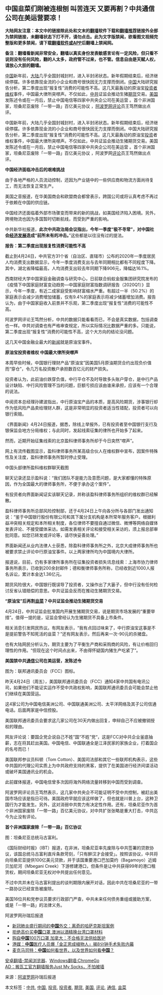  <h2>中国韭菜们刚被连根刨 叫苦连天 又要再割？中共通信公司在美运营要凉！</h2> <p class="notice"><b>大陆网友注意：本文中的链接除此处和文末的<a href="https://github.com/bannedbook/fanqiang" >翻墙</a>软件下载和<a href="https://github.com/killgcd/justmysocks/blob/master/README.md">翻墙推荐</a>链接外全部为禁网链接，未翻墙状态下打不开，请勿点击。此为文字版禁闻，欲看图文视频完整版和更多禁闻，请下载<a href="https://github.com/bannedbook/fanqiang">翻墙软件或APP</a>后翻墙上禁闻网。</p><p>备注：翻墙看新闻非常安全，翻墙以真实身份发表敏感言论有一定风险，但只看不说则没有任何风险，翻的人太多，政府管不过来，也不管。信息自由是天赋人权，请放心大胆的翻墙。</b></p>  <div class="entry"> <p id="summary"> <span class='wp_keywordlink_affiliate'><a href="https://www.bannedbook.org/" title="中国" target="_blank">中国</a></span>新年前，<span class='wp_keywordlink_affiliate'><a href="https://www.bannedbook.org/" title="大陆" target="_blank">大陆</a></span>几乎全国封城封村，进入半封闭状态。新年假期结束后，经济继续停摆。许多依靠现金流的小企业和商号很快因无力支撑而倒闭。<a href="https://www.bannedbook.org/bnews/tag/%E4%B8%AD%E5%9B%BD/" class="st_tag internal_tag" rel="tag" title="标签 中国 下的日志">中国</a>大陆研究报告分析，第二季度出现“报复性”消费的可能性不高。这几天最轰动的原油宝<a href="https://www.bannedbook.org/bnews/tag/%e6%8a%95%e8%b5%84%e8%80%85/" class="st_tag internal_tag" rel="tag" title="标签 投资者 下的日志">投资者</a><span class='wp_keywordlink_affiliate'><a href="https://www.bannedbook.org/bnews/weiquan/" title="维权" target="_blank">维权</a></span>事件，中国最大律所突噤声。不仅如此，<a href="https://www.bannedbook.org/bnews/tag/%e4%b8%ad%e5%85%b1/" class="st_tag internal_tag" rel="tag" title="标签 中共 下的日志">中共</a>证监会推动生猪<a href="https://www.bannedbook.org/bnews/tag/%E6%9C%9F%E8%B4%A7/" class="st_tag internal_tag" rel="tag" title="标签 期货 下的日志">期货</a>交易。<a href="https://www.bannedbook.org/bnews/tag/%e7%be%8e%e5%9b%bd/" class="st_tag internal_tag" rel="tag" title="标签 美国 下的日志">美国</a>发陈述令或在一月后，禁止中国电信等四家中共央企公司在美运营 。首个非洲国家，坦桑尼亚废除「一带一路」百亿美元协议 ，<span class='wp_keywordlink_affiliate'><a href="https://www.aboluowang.com/" title="阿波罗网" target="_blank">阿波罗网</a></span><span class='wp_keywordlink_affiliate'><a href="https://www.bannedbook.org/bnews/comments/" title="新闻评论" target="_blank">评论</a></span>员王笃然做出点评。</p> <p>中国新年前，大陆几乎全国封城封村，进入半封闭状态。新年假期结束后，经济继续停摆。许多依靠现金流的小企业和商号很快因无力支撑而倒闭。中国大陆研究报告分析，第二季度出现“报复性”消费的可能性不高。这几天最轰动的原油宝<a href="https://www.bannedbook.org/bnews/tag/%e6%8a%95%e8%b5%84/" class="st_tag internal_tag" rel="tag" title="标签 投资 下的日志">投资</a>者维权事件，中国最大律所突噤声。不仅如此，中共证监会推动生猪期货交易。美国发陈述令或在一月后，禁止中国电信等四家中共央企公司在美运营 。首个非洲国家，坦桑尼亚废除「一带一路」百亿美元协议 ，阿波罗网<a href="https://www.bannedbook.org/bnews/tag/%E8%AF%84%E8%AE%BA/" class="st_tag internal_tag" rel="tag" title="标签 评论 下的日志">评论</a>员王笃然做出点评。</p> <p><strong>中国经济面临冲击后的艰难挑战&nbsp;&nbsp;</strong></p> <p>由于各地严格的人员流动控制，还因为产业链中的一些供应商和物流方面尚待复工，而无法恢复正常生产。</p> <p>美国之音报道，在华美国商会和欧盟商会都曾表示，跨国公司或将认真考虑不再过于依赖在中国的供应链。</p> <p>中国经济还面临着外部市场骤变而带来的新的挑战，如美国经济陷入困境。另外，跨境物流也因为多国暂时切断航线，而受到严重的影响。</p> <p>中共新华社报道，<strong>此次中共政治局会议指出，今年一季度“极不寻常”，对中国社会<span class='wp_keywordlink'><a href="https://www.bannedbook.org/forum2/topic869.html" title="宪政、法治和经济发展——走向市场经济的制度保障" target="_blank">经济发展</a></span>造成“前所未有的冲击。</strong>”这些都是以往没有过的提法。</p> <p><strong>报告：第二季度出现报复性消费可能性不高</strong></p> <p>截止到4月24日，中共官方31个省（自治区、直辖市）公布的2020年一季度居民人均消费支出数据显示，今年一季度消费支出与去年同期相比都有不同程度下降。其中，湖北省降幅最高，人均消费支出较去年同期下降906元，降幅达16.1%。</p> <p>西南财经大学中国家庭金融调查与研究中心，日前联合蚂蚁金服集团研究院发布的《疫情下中国家庭财富变动趋势—中国家庭财富指数调研报告（2020Q1）》显示，今年一季度，有近二成家庭受影响财富缩水严重。有超过一半（50.2%）的家庭表示会减少消费增加储蓄，仅有9.4%的家庭表示将减少储蓄增加消费。报告认为，由于中国家庭收入前景并不乐观，第二季度出现“报复性”消费的可能性不高。</p> <p>阿波罗网评论王笃然分析，中共的数据只能看看而已，不会是真实数据，包括调查也一样。中共对调查也有严格审查规定，所以实际情况比数据严重的多。只能说，第二季度出现“报复性”消费的可能性不高，这个大方向的结论没问题。</p>  <p>这几天中国金融业最大的<span class='wp_keywordlink_affiliate'><a href="https://www.bannedbook.org/" title="新闻">新闻</a></span>就是原油宝事件。</p> <p><strong>原油宝投资者维权&nbsp;中国最大律所突噤声</strong></p> <p>本周早些时候，中国银行理财产品“原油宝”因美国5月原油期货合约出现负价值而“穿仓”，令几万名投资散户承担数百亿元的财产损失。</p> <p>投资者认为，此前油价跌穿负值，中行平仓不及时导致多头账户穿仓，是中行产品设计缺陷、中行风险管理不当的问题，巨额亏损应该由谁来承担，应该有一个合理的说法。</p> <p>中阅资本总经理孙建波指出，中行原油宝产品的本质，是高风险期货，涉事银行却作为低风险产品卖给理财人群，这是非常明显的投资者适当性错配，投资者可以向银行索赔。</p> <p>《界面新闻》4月24日报道，据悉，除线上举报外，已有投资者至中国银行支行及银保监会地方分局维权；与此同时，发起线索征集的律所也开始多了起来。</p> <p>然而，近期开始征集线索的北京盈科律师事务所却于今日突然“噤声”。</p> <p>网上有流传截图显示，盈科律师事务所某高级合伙人在维权群中宣布，因案件特殊性及关注度，盈科律师事务所暂时停止受理。</p> <p>中国头部律所盈科维权群聊天截图</p> <p>聊天记录还显示盈科说：“我们团队不是能力及意愿问题，是大家都懂的特殊原因，作为全国最大的律师事务所，不便于承办这个案件”。</p> <p>有投资者向界面新闻证实该聊天记录，并称该盈科律师事务所组织的维权群已经解散。</p>  <p>盈科律师事务所总部风险控制部，还于4月24日上午向各分所与各部门发出通知说：“鉴于中国银行股份有限公司和其下属分支机构是本所常年服务客户。根据利益冲突相关规定和本所相关制度，各位律师不要擅自通过微信、微博等网络自媒体发表评论、不接受媒体采访。如需发表相关评论和接受相关采访的，须上报总部审批同意。如您已转发或评论等，请尽快妥善处理。”</p> <p>界面新闻还从业内法律人士获悉，除盈科律师事务所之外，北京大成律师事务所也被要求禁止评论中行原油宝事件。以上两家律所均为中国境内大律所。</p> <p>报道说，目前，仍有多家律所事务所在征集投资者损失讯息线索：上海市协力律师事务所表示，已收到200余封邮件；德和衡律师事务所称，已经收到近1000人报名诉讼，累计本金达1.36亿元。</p> <p>期货风险很大，中国银行既误导了投资者，又操作出了大篓子，但中行没有任何检讨反省认错赔偿的意思。中共证监会反而在推动生猪期货交易。</p> <p><strong>“原油宝”后再割<a href="https://www.bannedbook.org/bnews/tag/%e9%9f%ad%e8%8f%9c/" class="st_tag internal_tag" rel="tag" title="标签 韭菜 下的日志">韭菜</a>？中共证监会推动生猪期货交易</strong></p> <p>4月24日，中共证监会批准国内开展生猪期货交易，说是期货市场发展的“重要举措”。值得一提的是，证监会曾经认为生猪期货不具备上市条件。</p> <p>相关消息引发网民热议。有网友表示，“我有点回过味来了，中行原油宝这事是不是提前警告不知死活的韭菜？”还有网友表示，然后再来一次-90元的杀猪盘。</p> <p>也有大陆网民分析认为，期货主要为了平衡生产商和采购商的风险，有让价格回归理性的作用。“但现在这个时间点出来，不由得怀疑国内猪生产吃紧了”。</p> <p><strong>美国禁中共<a href="https://www.bannedbook.org/bnews/tag/%E9%80%9A%E4%BF%A1/" class="st_tag internal_tag" rel="tag" title="标签 通信 下的日志">通信</a>公司在美运营，发陈述令</strong></p> <p>图为：联邦通讯委员会（FCC）图标。</p> <p>昨天4月24日（周五），美国联邦通讯委员会（FCC）通知4家中共国有电讯公司，如果他们不能证实运作不受中共政权影响，美国联邦通讯委员会可能会禁止他们继续在美国营运。</p>  <p>这4家公司为中国电信美洲公司、中国联通美洲公司、太平洋网络及其子公司信通电话。后面两家是中信控股。</p> <p>美国联邦通讯委员会要求这几家公司在30天内做出回复，申辩自己不应被撤销授权的理由。</p> <p>网友评论说：要国企党企说自己不姓”国“不姓”党“，这是FCC对中共企业釜底抽薪，志在将其赶出美国。中国电信、中国联通全是江泽民家的家族企业，打着国企的名号而已！</p> <p>美国联邦参议员科顿（Tom Cotton）、美国司法部和其它一些联邦机构表示，这些中共国的代理公司实质上为中共政府支持的黑客，提供了在美国进行经济间谍活动或破坏美国通讯业的机会。</p> <p>此前媒体报道，中国电信曾多次因将海外网络流量转移到中国而受到调查。</p> <p>阿波罗网评论员王笃然表示，这几家中共央企不可能证明不受中共控制，被赶出美国市场应该是指日可待。美国政府早就应该这样做了，但也就是川普上台，这种卫国行为才能发生。另外，这对消弱中共势力有决定性作用。还有，坦桑尼亚作为首个非洲国家废除「一带一路」百亿美元协议，对中共扩张张略是重大打击，中共迄今为止没有评论。</p> <p><strong>首个非洲国家废除「一带一路」百亿协议&nbsp;</strong></p> <p>图：坦桑尼亚总统马古富利。</p> <p>《国际财经时报》（IBT）报道，在非洲，坦桑尼亚率先废除与中共签署的贷款协议，该国总统马古富利直斥条款苛刻，「只有醉汉才会接受」。按照该协议，中共将向坦桑尼亚提供100亿美元贷款，并于该国重要港口巴加莫约（Bagamoyo）近姆贝加尼河（Mbegani Creek）下游修建港口，但条件是让中共获得99年的港口租赁权，期间坦桑尼亚无权对中共提出任何意见。</p> <p>不过中共并未在马古富利提出的谈判期限内展开对话，因此中共在坦桑尼亚的一带一路协议已经宣告被废除。</p> <p>美国16位共和党参议员要求行政部门严查，中共未来任何债务重组或援助方案，或是「一带一路」的法律义务。</p>  <p>阿波罗网孙瑞后报道</p> <ul class='op-related-articles' title='相关阅读'> <li><a href='https://www.bannedbook.org/bnews/headline/20200425/1319138.html' target='_blank'>新冠肺炎盛行期间的<b>中国</b>外交：离奇的哈萨克斯坦案例</a></li> <li><a href='https://www.bannedbook.org/bnews/cnnews/20200425/1319107.html' target='_blank'>拒绝高价买<b>中国</b>口罩 澳洲以酒精换台湾口罩材料</a></li> <li><a href='https://www.bannedbook.org/bnews/cnnews/20200425/1319106.html' target='_blank'>购自<b>中国</b>100万口罩 加拿大：不合格无法供给医护</a></li> <li><a href='https://www.bannedbook.org/bnews/worldnews/20200425/1319100.html' target='_blank'>港媒：<b>中国</b>医疗人员爆「金正恩成植物人」揭8分钟手术失败内幕</a></li> <li><a href='https://www.bannedbook.org/bnews/baitai/20200425/1319094.html' target='_blank'>麦克马司特&#65306;<b>中国</b>如何看世界&#65292;以及世界如何看<b>中国</b>&#65311;</a></li> </ul> <div class="texttj"> <a href="https://github.com/bannedbook/fanqiang/wiki/%E5%AE%89%E5%8D%93%E7%BF%BB%E5%A2%99-%E7%A6%81%E9%97%BB%E6%B5%8F%E8%A7%88%E5%99%A8" target="_blank">安卓翻墙-禁闻浏览器</a>、<a href="https://github.com/bannedbook/fanqiang/wiki/Chrome%E4%B8%80%E9%94%AE%E7%BF%BB%E5%A2%99%E5%8C%85" target="_blank">Windows翻墙:ChromeGo</a><br/> <a href="https://github.com/killgcd/justmysocks/blob/master/README.md" target="_blank">AD：搬瓦工官方翻墙服务Just My Socks，不怕被墙</a> </div><p> 来源：<a href="https://www.aboluowang.com/2020/0425/1442068.html" target="_blank">阿波罗网</a>孙瑞后报道 </p><a name='sharetosocial'></a>           </div><!--END ENTRY--> <div class="postfooter"> <div>本文标签：<a href="https://www.bannedbook.org/bnews/tag/%e4%b8%ad%e5%85%b1/" rel="tag">中共</a>, <a href="https://www.bannedbook.org/bnews/tag/%E4%B8%AD%E5%9B%BD/" rel="tag">中国</a>, <a href="https://www.bannedbook.org/bnews/tag/%e6%8a%95%e8%b5%84/" rel="tag">投资</a>, <a href="https://www.bannedbook.org/bnews/tag/%e6%8a%95%e8%b5%84%e8%80%85/" rel="tag">投资者</a>, <a href="https://www.bannedbook.org/bnews/tag/%E6%9C%9F%E8%B4%A7/" rel="tag">期货</a>, <a href="https://www.bannedbook.org/bnews/tag/%e7%be%8e%e5%9b%bd/" rel="tag">美国</a>, <a href="https://www.bannedbook.org/bnews/tag/%E8%AF%84%E8%AE%BA/" rel="tag">评论</a>, <a href="https://www.bannedbook.org/bnews/tag/%E9%80%9A%E4%BF%A1/" rel="tag">通信</a>, <a href="https://www.bannedbook.org/bnews/tag/%e9%9f%ad%e8%8f%9c/" rel="tag">韭菜</a></div>  </div><!--END POSTFOOTER--> 